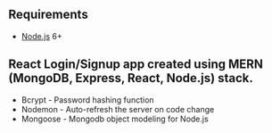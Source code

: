 
## Requirements

- [Node.js](https://nodejs.org/en/) 6+

## React Login/Signup app created using MERN (MongoDB, Express, React, Node.js) stack.
- Bcrypt - Password hashing function
- Nodemon - Auto-refresh the server on code change
- Mongoose - Mongodb object modeling for Node.js
